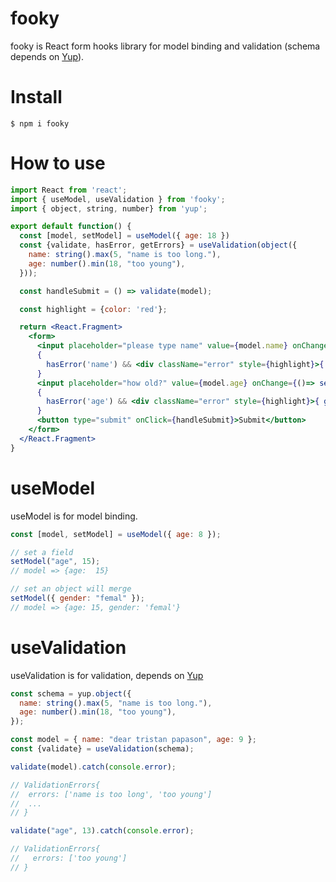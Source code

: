 # fooky

fooky is React form hooks library for model binding and validation (schema depends on [Yup](https://github.com/jquense/yup)).

# Install

```shell
$ npm i fooky
```

# How to use

```jsx
import React from 'react';
import { useModel, useValidation } from 'fooky';
import { object, string, number} from 'yup';

export default function() {
  const [model, setModel] = useModel({ age: 18 })
  const {validate, hasError, getErrors} = useValidation(object({
    name: string().max(5, "name is too long."),
    age: number().min(18, "too young"),
  }));

  const handleSubmit = () => validate(model);

  const highlight = {color: 'red'};

  return <React.Fragment>
    <form>
      <input placeholder="please type name" value={model.name} onChange={()=> setModel('name')} onBlur={() => validate('name')}></input>
      { 
        hasError('name') && <div className="error" style={highlight}>{ getErrors('name') }</div> 
      }
      <input placeholder="how old?" value={model.age} onChange={()=> setModel('age')} onBlur={() => validate('age')}></input>
      { 
        hasError('age') && <div className="error" style={highlight}>{ getErrors('age') }</div>
      }
      <button type="submit" onClick={handleSubmit}>Submit</button>
    </form>
  </React.Fragment>
}
```

# useModel

useModel is for model binding.

```javascript
const [model, setModel] = useModel({ age: 8 });

// set a field
setModel("age", 15);
// model => {age:  15}

// set an object will merge
setModel({ gender: "femal" });
// model => {age: 15, gender: 'femal'}
```

# useValidation

useValidation is for validation, depends on [Yup](https://github.com/jquense/yup)

```javascript
const schema = yup.object({
  name: string().max(5, "name is too long."),
  age: number().min(18, "too young"),
});

const model = { name: "dear tristan papason", age: 9 };
const {validate} = useValidation(schema);

validate(model).catch(console.error);

// ValidationErrors{
//  errors: ['name is too long', 'too young']
//  ...
// }

validate("age", 13).catch(console.error);

// ValidationErrors{
//   errors: ['too young']
// }
```
